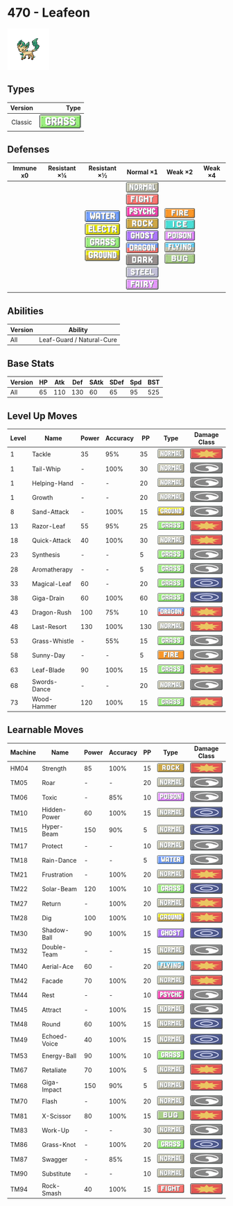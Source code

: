 # 470 - Leafeon

![leafeon](../img/pokemon/470.png)

## Types

| Version | Type                             |
| :-----: | -------------------------------: |
| Classic | ![grass](../img/types/grass.png) |

## Defenses

| Immune x0 | Resistant ×¼ | Resistant ×½                                                                                                                                            | Normal ×1                                                                                                                                                                                                                                                                                                                                          | Weak ×2                                                                                                                                                                        | Weak ×4 |
| --------- | ------------ | ------------------------------------------------------------------------------------------------------------------------------------------------------- | -------------------------------------------------------------------------------------------------------------------------------------------------------------------------------------------------------------------------------------------------------------------------------------------------------------------------------------------------- | ------------------------------------------------------------------------------------------------------------------------------------------------------------------------------ | ------- |
|           |              | ![water](../img/types/water.png)<br/>![electric](../img/types/electric.png)<br/>![grass](../img/types/grass.png)<br/>![ground](../img/types/ground.png) | ![normal](../img/types/normal.png)<br/>![fighting](../img/types/fighting.png)<br/>![psychic](../img/types/psychic.png)<br/>![rock](../img/types/rock.png)<br/>![ghost](../img/types/ghost.png)<br/>![dragon](../img/types/dragon.png)<br/>![dark](../img/types/dark.png)<br/>![steel](../img/types/steel.png)<br/>![fairy](../img/types/fairy.png) | ![fire](../img/types/fire.png)<br/>![ice](../img/types/ice.png)<br/>![poison](../img/types/poison.png)<br/>![flying](../img/types/flying.png)<br/>![bug](../img/types/bug.png) |         |

## Abilities

| Version | Ability                   |
| ------- | ------------------------- |
| All     | Leaf-Guard / Natural-Cure |

## Base Stats

| Version | HP | Atk | Def | SAtk | SDef | Spd | BST |
| ------- | -- | --- | --- | ---- | ---- | --- | --- |
| All     | 65 | 110 | 130 | 60   | 65   | 95  | 525 |

## Level Up Moves

| Level | Name          | Power | Accuracy | PP  | Type                               | Damage Class                           |
| ----- | ------------- | ----- | -------- | --- | ---------------------------------- | -------------------------------------- |
| 1     | Tackle        | 35    | 95%      | 35  | ![normal](../img/types/normal.png) | ![physical](../img/types/physical.png) |
| 1     | Tail-Whip     | -     | 100%     | 30  | ![normal](../img/types/normal.png) | ![status](../img/types/status.png)     |
| 1     | Helping-Hand  | -     | -        | 20  | ![normal](../img/types/normal.png) | ![status](../img/types/status.png)     |
| 1     | Growth        | -     | -        | 20  | ![normal](../img/types/normal.png) | ![status](../img/types/status.png)     |
| 8     | Sand-Attack   | -     | 100%     | 15  | ![ground](../img/types/ground.png) | ![status](../img/types/status.png)     |
| 13    | Razor-Leaf    | 55    | 95%      | 25  | ![grass](../img/types/grass.png)   | ![physical](../img/types/physical.png) |
| 18    | Quick-Attack  | 40    | 100%     | 30  | ![normal](../img/types/normal.png) | ![physical](../img/types/physical.png) |
| 23    | Synthesis     | -     | -        | 5   | ![grass](../img/types/grass.png)   | ![status](../img/types/status.png)     |
| 28    | Aromatherapy  | -     | -        | 5   | ![grass](../img/types/grass.png)   | ![status](../img/types/status.png)     |
| 33    | Magical-Leaf  | 60    | -        | 20  | ![grass](../img/types/grass.png)   | ![special](../img/types/special.png)   |
| 38    | Giga-Drain    | 60    | 100%     | 60  | ![grass](../img/types/grass.png)   | ![special](../img/types/special.png)   |
| 43    | Dragon-Rush   | 100   | 75%      | 10  | ![dragon](../img/types/dragon.png) | ![physical](../img/types/physical.png) |
| 48    | Last-Resort   | 130   | 100%     | 130 | ![normal](../img/types/normal.png) | ![physical](../img/types/physical.png) |
| 53    | Grass-Whistle | -     | 55%      | 15  | ![grass](../img/types/grass.png)   | ![status](../img/types/status.png)     |
| 58    | Sunny-Day     | -     | -        | 5   | ![fire](../img/types/fire.png)     | ![status](../img/types/status.png)     |
| 63    | Leaf-Blade    | 90    | 100%     | 15  | ![grass](../img/types/grass.png)   | ![physical](../img/types/physical.png) |
| 68    | Swords-Dance  | -     | -        | 20  | ![normal](../img/types/normal.png) | ![status](../img/types/status.png)     |
| 73    | Wood-Hammer   | 120   | 100%     | 15  | ![grass](../img/types/grass.png)   | ![physical](../img/types/physical.png) |

## Learnable Moves

| Machine | Name         | Power | Accuracy | PP | Type                                   | Damage Class                           |
| ------- | ------------ | ----- | -------- | -- | -------------------------------------- | -------------------------------------- |
| HM04    | Strength     | 85    | 100%     | 15 | ![rock](../img/types/rock.png)         | ![physical](../img/types/physical.png) |
| TM05    | Roar         | -     | -        | 20 | ![normal](../img/types/normal.png)     | ![status](../img/types/status.png)     |
| TM06    | Toxic        | -     | 85%      | 10 | ![poison](../img/types/poison.png)     | ![status](../img/types/status.png)     |
| TM10    | Hidden-Power | 60    | 100%     | 15 | ![normal](../img/types/normal.png)     | ![special](../img/types/special.png)   |
| TM15    | Hyper-Beam   | 150   | 90%      | 5  | ![normal](../img/types/normal.png)     | ![special](../img/types/special.png)   |
| TM17    | Protect      | -     | -        | 10 | ![normal](../img/types/normal.png)     | ![status](../img/types/status.png)     |
| TM18    | Rain-Dance   | -     | -        | 5  | ![water](../img/types/water.png)       | ![status](../img/types/status.png)     |
| TM21    | Frustration  | -     | 100%     | 20 | ![normal](../img/types/normal.png)     | ![physical](../img/types/physical.png) |
| TM22    | Solar-Beam   | 120   | 100%     | 10 | ![grass](../img/types/grass.png)       | ![special](../img/types/special.png)   |
| TM27    | Return       | -     | 100%     | 20 | ![normal](../img/types/normal.png)     | ![physical](../img/types/physical.png) |
| TM28    | Dig          | 100   | 100%     | 10 | ![ground](../img/types/ground.png)     | ![physical](../img/types/physical.png) |
| TM30    | Shadow-Ball  | 90    | 100%     | 15 | ![ghost](../img/types/ghost.png)       | ![special](../img/types/special.png)   |
| TM32    | Double-Team  | -     | -        | 15 | ![normal](../img/types/normal.png)     | ![status](../img/types/status.png)     |
| TM40    | Aerial-Ace   | 60    | -        | 20 | ![flying](../img/types/flying.png)     | ![physical](../img/types/physical.png) |
| TM42    | Facade       | 70    | 100%     | 20 | ![normal](../img/types/normal.png)     | ![physical](../img/types/physical.png) |
| TM44    | Rest         | -     | -        | 10 | ![psychic](../img/types/psychic.png)   | ![status](../img/types/status.png)     |
| TM45    | Attract      | -     | 100%     | 15 | ![normal](../img/types/normal.png)     | ![status](../img/types/status.png)     |
| TM48    | Round        | 60    | 100%     | 15 | ![normal](../img/types/normal.png)     | ![special](../img/types/special.png)   |
| TM49    | Echoed-Voice | 40    | 100%     | 15 | ![normal](../img/types/normal.png)     | ![special](../img/types/special.png)   |
| TM53    | Energy-Ball  | 90    | 100%     | 10 | ![grass](../img/types/grass.png)       | ![special](../img/types/special.png)   |
| TM67    | Retaliate    | 70    | 100%     | 5  | ![normal](../img/types/normal.png)     | ![physical](../img/types/physical.png) |
| TM68    | Giga-Impact  | 150   | 90%      | 5  | ![normal](../img/types/normal.png)     | ![physical](../img/types/physical.png) |
| TM70    | Flash        | -     | 100%     | 20 | ![normal](../img/types/normal.png)     | ![status](../img/types/status.png)     |
| TM81    | X-Scissor    | 80    | 100%     | 15 | ![bug](../img/types/bug.png)           | ![physical](../img/types/physical.png) |
| TM83    | Work-Up      | -     | -        | 30 | ![normal](../img/types/normal.png)     | ![status](../img/types/status.png)     |
| TM86    | Grass-Knot   | -     | 100%     | 20 | ![grass](../img/types/grass.png)       | ![special](../img/types/special.png)   |
| TM87    | Swagger      | -     | 85%      | 15 | ![normal](../img/types/normal.png)     | ![status](../img/types/status.png)     |
| TM90    | Substitute   | -     | -        | 10 | ![normal](../img/types/normal.png)     | ![status](../img/types/status.png)     |
| TM94    | Rock-Smash   | 40    | 100%     | 15 | ![fighting](../img/types/fighting.png) | ![physical](../img/types/physical.png) |